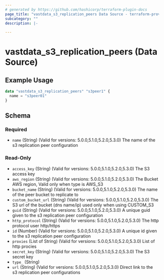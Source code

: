 ```yaml
---
# generated by https://github.com/hashicorp/terraform-plugin-docs
page_title: "vastdata_s3_replication_peers Data Source - terraform-provider-vastdata"
subcategory: ""
description: |-
  
---
```


# vastdata_s3_replication_peers (Data Source)



## Example Usage

```terraform
data "vastdata_s3_replication_peers" "s3peer1" {
  name = "s3peer01"
}
```

<!-- schema generated by tfplugindocs -->
## Schema

### Required

- `name` (String) (Valid for versions: 5.0.0,5.1.0,5.2.0,5.3.0) The name of the s3 replication peer configuration

### Read-Only

- `access_key` (String) (Valid for versions: 5.0.0,5.1.0,5.2.0,5.3.0) The S3 access key
- `aws_region` (String) (Valid for versions: 5.0.0,5.1.0,5.2.0,5.3.0) The Bucket AWS region, Valid only when type is AWS_S3
- `bucket_name` (String) (Valid for versions: 5.0.0,5.1.0,5.2.0,5.3.0) The name of the peer bucket to replicate to
- `custom_bucket_url` (String) (Valid for versions: 5.0.0,5.1.0,5.2.0,5.3.0) The S3 url of the bucket (dns name/ip) used only when using CUSTOM_S3
- `guid` (String) (Valid for versions: 5.0.0,5.1.0,5.2.0,5.3.0) A unique guid given to the s3 replication peer configuration
- `http_protocol` (String) (Valid for versions: 5.0.0,5.1.0,5.2.0,5.3.0) The http protocol user http/https
- `id` (Number) (Valid for versions: 5.0.0,5.1.0,5.2.0,5.3.0) A unique id given to the s3 replication peer configuration
- `proxies` (List of String) (Valid for versions: 5.0.0,5.1.0,5.2.0,5.3.0) List of http procies
- `secret_key` (String) (Valid for versions: 5.0.0,5.1.0,5.2.0,5.3.0) The S3 secret key
- `type_` (String)
- `url` (String) (Valid for versions: 5.0.0,5.1.0,5.2.0,5.3.0) Direct link to the s3 replication peer configurations
